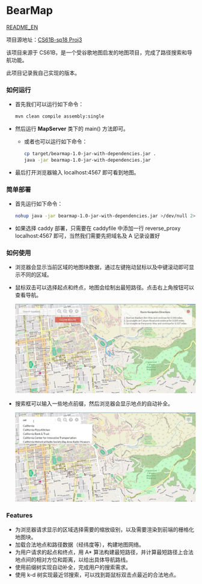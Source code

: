# BearMap

[README_EN](README_EN.md)

项目源地址：[CS61B-sp18 Proj3](https://sp18.datastructur.es/materials/proj/proj3/proj3)

该项目来源于 CS61B，是一个受谷歌地图启发的地图项目，完成了路径搜索和导航功能。

此项目记录我自己实现的版本。

### 如何运行

- 首先我们可以运行如下命令：

  ```bash
  mvn clean compile assembly:single
  ```

- 然后运行 **MapServer** 类下的 main() 方法即可。

  - 或者也可以运行如下命令：

    ```bash
    cp target/bearmap-1.0-jar-with-dependencies.jar .
    java -jar bearmap-1.0-jar-with-dependencies.jar
    ```

- 最后打开浏览器输入 localhost:4567 即可看到地图。

### 简单部署

- 首先运行如下命令：

  ```bash
  nohup java -jar bearmap-1.0-jar-with-dependencies.jar >/dev/null 2>log &
  ```

- 如果选择 caddy 部署，只需要在 caddyfile 中添加一行 reverse_proxy localhost:4567 即可，当然我们需要先把域名及 A 记录设置好

### 如何使用

- 浏览器会显示当前区域的地图块数据，通过左键拖动鼠标以及中键滚动即可显示不同的区域。

- 鼠标双击可以选择起点和终点，地图会绘制出最短路径。点击右上角按钮可以查看导航。

  <img src="route_example.png" style="zoom:60%;" />

- 搜索框可以输入一些地点前缀，然后浏览器会显示地点的自动补全。

  <img src="map_example.png" alt="map_example" style="zoom:60%;" />

### Features

- 为浏览器请求显示的区域选择需要的缩放级别，以及需要渲染到前端的栅格化地图块。
- 加载合法地点和路径数据（经纬度等），构建地图网络。
- 为用户请求的起点和终点，用 A\* 算法构建最短路径，并计算最短路径上合法地点间的相对方位和距离，以给出具体导航路线。
- 使用前缀树实现自动补全，完成用户的搜索需求。
- 使用 k-d 树实现最近邻搜索，可以找到距鼠标双击点最近的合法地点。
